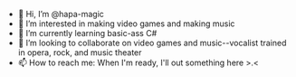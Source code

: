 - 👋 Hi, I’m @hapa-magic
- 👀 I’m interested in making video games and making music
- 🌱 I’m currently learning basic-ass C#
- 💞️ I’m looking to collaborate on video games and music--vocalist trained in opera, rock, and music theater
- 📫 How to reach me: When I'm ready, I'll out something here >.<

<!---
hapa-magic/hapa-magic is a ✨ special ✨ repository because its `README.md` (this file) appears on your GitHub profile.
You can click the Preview link to take a look at your changes.
--->

